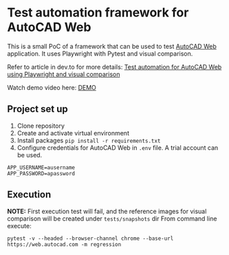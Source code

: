 # Test automation framework for AutoCAD Web
This is a small PoC of a framework that can be used to test [AutoCAD Web](https://web.autocad.com/) application.
It uses Playwright with Pytest and visual comparison.

Refer to article in dev.to for more details: [Test automation for AutoCAD Web using Playwright and visual comparison](https://dev.to/chavus/automating-autocad-web-test-using-playwright-and-visual-comparison-2hll-temp-slug-1216904?preview=48f59d3a284c9efbac101b612319c0c0ba14d724400293cb1e296c068bccc67d8fde51bde329808fe41e0122b55b20900f7f240a4c464996201a3920)

Watch demo video here: [DEMO](https://www.youtube.com/watch?v=LeT0fG1oRAc)

## Project set up
1. Clone repository
2. Create and activate virtual environment
3. Install packages `pip install -r requirements.txt`
4. Configure credentials for AutoCAD Web in `.env` file. A trial account can be used.  
```commandline
APP_USERNAME=ausername
APP_PASSWORD=apassword
```

## Execution
**NOTE:** First execution test will fail, and the reference images for visual comparison will be created under `tests/snapshots` dir
From command line execute:
```commandline
pytest -v --headed --browser-channel chrome --base-url https://web.autocad.com -m regression
```
